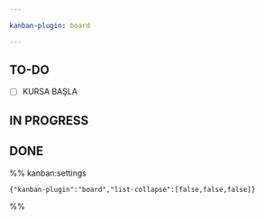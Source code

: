 ```yaml
---

kanban-plugin: board

---
```


## TO-DO

- [ ] KURSA BAŞLA


## IN PROGRESS



## DONE





%% kanban:settings
```
{"kanban-plugin":"board","list-collapse":[false,false,false]}
```
%%